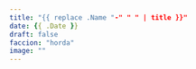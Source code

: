 ```yaml
---
title: "{{ replace .Name "-" " " | title }}"
date: {{ .Date }}
draft: false
faccion: "horda"
image: ""
---
```

